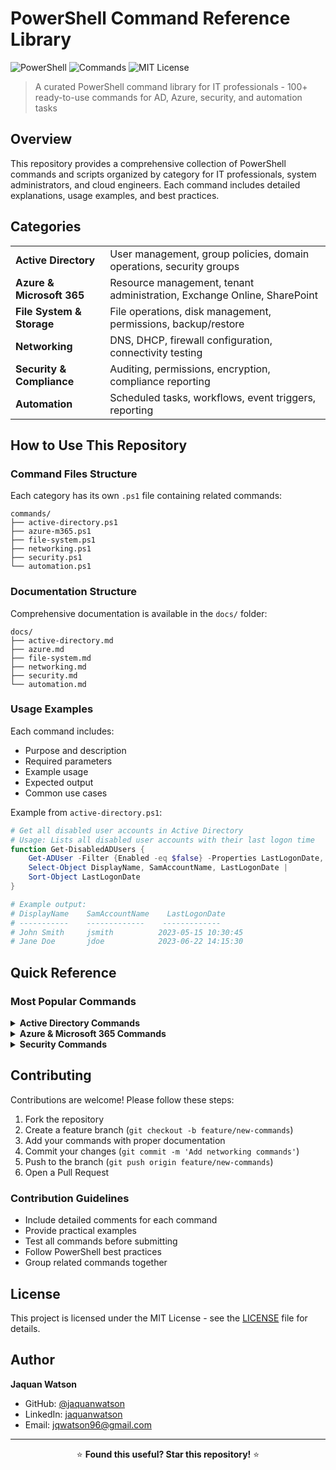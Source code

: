 # PowerShell Command Reference Library

![PowerShell](https://img.shields.io/badge/PowerShell-5.1%2B-blue)
![Commands](https://img.shields.io/badge/Commands-100%2B-green)
![MIT License](https://img.shields.io/badge/license-MIT-blue.svg)

> A curated PowerShell command library for IT professionals - 100+ ready-to-use commands for AD, Azure, security, and automation tasks

## Overview

This repository provides a comprehensive collection of PowerShell commands and scripts organized by category for IT professionals, system administrators, and cloud engineers. Each command includes detailed explanations, usage examples, and best practices.

## Categories

<table>
  <tr>
    <td><b>Active Directory</b></td>
    <td>User management, group policies, domain operations, security groups</td>
  </tr>
  <tr>
    <td><b>Azure & Microsoft 365</b></td>
    <td>Resource management, tenant administration, Exchange Online, SharePoint</td>
  </tr>
  <tr>
    <td><b>File System & Storage</b></td>
    <td>File operations, disk management, permissions, backup/restore</td>
  </tr>
  <tr>
    <td><b>Networking</b></td>
    <td>DNS, DHCP, firewall configuration, connectivity testing</td>
  </tr>
  <tr>
    <td><b>Security & Compliance</b></td>
    <td>Auditing, permissions, encryption, compliance reporting</td>
  </tr>
  <tr>
    <td><b>Automation</b></td>
    <td>Scheduled tasks, workflows, event triggers, reporting</td>
  </tr>
</table>

## How to Use This Repository

### Command Files Structure

Each category has its own `.ps1` file containing related commands:

```
commands/
├── active-directory.ps1
├── azure-m365.ps1
├── file-system.ps1
├── networking.ps1
├── security.ps1
└── automation.ps1
```

### Documentation Structure

Comprehensive documentation is available in the `docs/` folder:

```
docs/
├── active-directory.md
├── azure.md
├── file-system.md
├── networking.md
├── security.md
└── automation.md
```

### Usage Examples

Each command includes:
- Purpose and description
- Required parameters
- Example usage
- Expected output
- Common use cases

Example from `active-directory.ps1`:

```powershell
# Get all disabled user accounts in Active Directory
# Usage: Lists all disabled user accounts with their last logon time
function Get-DisabledADUsers {
    Get-ADUser -Filter {Enabled -eq $false} -Properties LastLogonDate, DisplayName |
    Select-Object DisplayName, SamAccountName, LastLogonDate |
    Sort-Object LastLogonDate
}

# Example output:
# DisplayName    SamAccountName    LastLogonDate
# -----------    -------------    -------------
# John Smith     jsmith          2023-05-15 10:30:45
# Jane Doe       jdoe            2023-06-22 14:15:30
```

## Quick Reference

### Most Popular Commands

<details>
<summary><b>Active Directory Commands</b></summary>

```powershell
# Get all locked out accounts
Search-ADAccount -LockedOut | Select-Object Name, SamAccountName

# Reset user password
Set-ADAccountPassword -Identity "username" -Reset -NewPassword (ConvertTo-SecureString -AsPlainText "NewPassword" -Force)

# Get inactive users (90+ days)
$date = (Get-Date).AddDays(-90)
Get-ADUser -Filter {LastLogonTimeStamp -lt $date -and Enabled -eq $true} -Properties LastLogonTimeStamp |
Select-Object Name, @{Name="LastLogon"; Expression={[DateTime]::FromFileTime($_.lastLogonTimestamp)}}
```
</details>

<details>
<summary><b>Azure & Microsoft 365 Commands</b></summary>

```powershell
# Connect to Microsoft 365
Connect-MsolService

# Get all licensed users
Get-MsolUser -All | Where-Object {$_.isLicensed -eq $true} | Select-Object DisplayName, UserPrincipalName, Licenses

# Get Azure AD sign-in logs
Get-AzureADAuditSignInLogs -Top 10 | Select-Object UserPrincipalName, AppDisplayName, Status, CreatedDateTime
```
</details>

<details>
<summary><b>Security Commands</b></summary>

```powershell
# Get failed login attempts
Get-EventLog -LogName Security -InstanceId 4625 -Newest 10

# Check file permissions
Get-Acl -Path "C:\path\to\file.txt" | Format-List

# Export security audit
Get-WinEvent -FilterHashtable @{LogName='Security'; ID=4624,4625,4634} -MaxEvents 100 | 
Export-Csv -Path "C:\security_audit.csv" -NoTypeInformation
```
</details>

## Contributing

Contributions are welcome! Please follow these steps:

1. Fork the repository
2. Create a feature branch (`git checkout -b feature/new-commands`)
3. Add your commands with proper documentation
4. Commit your changes (`git commit -m 'Add networking commands'`)
5. Push to the branch (`git push origin feature/new-commands`)
6. Open a Pull Request

### Contribution Guidelines

- Include detailed comments for each command
- Provide practical examples
- Test all commands before submitting
- Follow PowerShell best practices
- Group related commands together

## License

This project is licensed under the MIT License - see the [LICENSE](LICENSE) file for details.

## Author

**Jaquan Watson**
- GitHub: [@jaquanwatson](https://github.com/jaquanwatson)
- LinkedIn: [jaquanwatson](https://linkedin.com/in/jaquanwatson)
- Email: jqwatson96@gmail.com

---

<div align="center">

⭐ **Found this useful? Star this repository!** ⭐

</div>